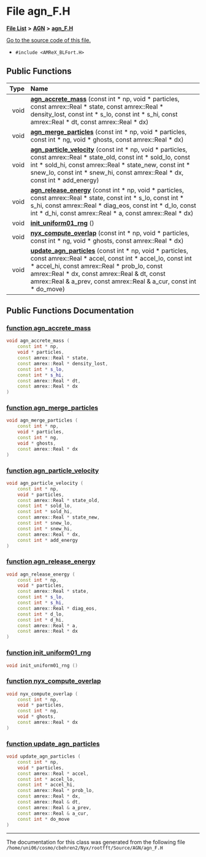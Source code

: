 
# File agn\_F.H


[**File List**](files.md) **>** [**AGN**](dir_ae7083928535d9dc761b73e4a2ad022f.md) **>** [**agn\_F.H**](agn__F_8H.md)

[Go to the source code of this file.](agn__F_8H_source.md)



* `#include <AMReX_BLFort.H>`















## Public Functions

| Type | Name |
| ---: | :--- |
|  void | [**agn\_accrete\_mass**](agn__F_8H.md#function-agn-accrete-mass) (const int \* np, void \* particles, const amrex::Real \* state, const amrex::Real \* density\_lost, const int \* s\_lo, const int \* s\_hi, const amrex::Real \* dt, const amrex::Real \* dx) <br> |
|  void | [**agn\_merge\_particles**](agn__F_8H.md#function-agn-merge-particles) (const int \* np, void \* particles, const int \* ng, void \* ghosts, const amrex::Real \* dx) <br> |
|  void | [**agn\_particle\_velocity**](agn__F_8H.md#function-agn-particle-velocity) (const int \* np, void \* particles, const amrex::Real \* state\_old, const int \* sold\_lo, const int \* sold\_hi, const amrex::Real \* state\_new, const int \* snew\_lo, const int \* snew\_hi, const amrex::Real \* dx, const int \* add\_energy) <br> |
|  void | [**agn\_release\_energy**](agn__F_8H.md#function-agn-release-energy) (const int \* np, void \* particles, const amrex::Real \* state, const int \* s\_lo, const int \* s\_hi, const amrex::Real \* diag\_eos, const int \* d\_lo, const int \* d\_hi, const amrex::Real \* a, const amrex::Real \* dx) <br> |
|  void | [**init\_uniform01\_rng**](agn__F_8H.md#function-init-uniform01-rng) () <br> |
|  void | [**nyx\_compute\_overlap**](agn__F_8H.md#function-nyx-compute-overlap) (const int \* np, void \* particles, const int \* ng, void \* ghosts, const amrex::Real \* dx) <br> |
|  void | [**update\_agn\_particles**](agn__F_8H.md#function-update-agn-particles) (const int \* np, void \* particles, const amrex::Real \* accel, const int \* accel\_lo, const int \* accel\_hi, const amrex::Real \* prob\_lo, const amrex::Real \* dx, const amrex::Real & dt, const amrex::Real & a\_prev, const amrex::Real & a\_cur, const int \* do\_move) <br> |








## Public Functions Documentation


### <a href="#function-agn-accrete-mass" id="function-agn-accrete-mass">function agn\_accrete\_mass </a>


```cpp
void agn_accrete_mass (
    const int * np,
    void * particles,
    const amrex::Real * state,
    const amrex::Real * density_lost,
    const int * s_lo,
    const int * s_hi,
    const amrex::Real * dt,
    const amrex::Real * dx
) 
```



### <a href="#function-agn-merge-particles" id="function-agn-merge-particles">function agn\_merge\_particles </a>


```cpp
void agn_merge_particles (
    const int * np,
    void * particles,
    const int * ng,
    void * ghosts,
    const amrex::Real * dx
) 
```



### <a href="#function-agn-particle-velocity" id="function-agn-particle-velocity">function agn\_particle\_velocity </a>


```cpp
void agn_particle_velocity (
    const int * np,
    void * particles,
    const amrex::Real * state_old,
    const int * sold_lo,
    const int * sold_hi,
    const amrex::Real * state_new,
    const int * snew_lo,
    const int * snew_hi,
    const amrex::Real * dx,
    const int * add_energy
) 
```



### <a href="#function-agn-release-energy" id="function-agn-release-energy">function agn\_release\_energy </a>


```cpp
void agn_release_energy (
    const int * np,
    void * particles,
    const amrex::Real * state,
    const int * s_lo,
    const int * s_hi,
    const amrex::Real * diag_eos,
    const int * d_lo,
    const int * d_hi,
    const amrex::Real * a,
    const amrex::Real * dx
) 
```



### <a href="#function-init-uniform01-rng" id="function-init-uniform01-rng">function init\_uniform01\_rng </a>


```cpp
void init_uniform01_rng () 
```



### <a href="#function-nyx-compute-overlap" id="function-nyx-compute-overlap">function nyx\_compute\_overlap </a>


```cpp
void nyx_compute_overlap (
    const int * np,
    void * particles,
    const int * ng,
    void * ghosts,
    const amrex::Real * dx
) 
```



### <a href="#function-update-agn-particles" id="function-update-agn-particles">function update\_agn\_particles </a>


```cpp
void update_agn_particles (
    const int * np,
    void * particles,
    const amrex::Real * accel,
    const int * accel_lo,
    const int * accel_hi,
    const amrex::Real * prob_lo,
    const amrex::Real * dx,
    const amrex::Real & dt,
    const amrex::Real & a_prev,
    const amrex::Real & a_cur,
    const int * do_move
) 
```



------------------------------
The documentation for this class was generated from the following file `/home/uni06/cosmo/cbehren2/Nyx/rootfft/Source/AGN/agn_F.H`